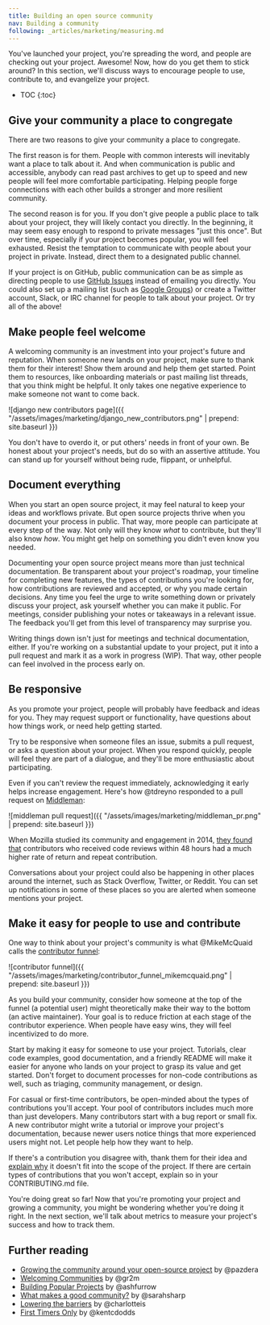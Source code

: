 ```yaml
---
title: Building an open source community
nav: Building a community
following: _articles/marketing/measuring.md
---
```


You've launched your project, you're spreading the word, and people are checking out your project. Awesome! Now, how do you get them to stick around? In this section, we'll discuss ways to encourage people to use, contribute to, and evangelize your project.

* TOC
{:toc}

## Give your community a place to congregate

There are two reasons to give your community a place to congregate.

The first reason is for them. People with common interests will inevitably want a place to talk about it. And when communication is public and accessible, anybody can read past archives to get up to speed and new people will feel more comfortable participating. Helping people forge connections with each other builds a stronger and more resilient community.

The second reason is for you. If you don't give people a public place to talk about your project, they will likely contact you directly. In the beginning, it may seem easy enough to respond to private messages "just this once". But over time, especially if your project becomes popular, you will feel exhausted. Resist the temptation to communicate with people about your project in private. Instead, direct them to a designated public channel.

If your project is on GitHub, public communication can be as simple as directing people to use [GitHub Issues](https://guides.github.com/features/issues/) instead of emailing you directly. You could also set up a mailing list (such as [Google Groups](https://groups.google.com/forum/#!overview)) or create a Twitter account, Slack, or IRC channel for people to talk about your project. Or try all of the above!

## Make people feel welcome

A welcoming community is an investment into your project's future and reputation. When someone new lands on your project, make sure to thank them for their interest! Show them around and help them get started. Point them to resources, like onboarding materials or past mailing list threads, that you think might be helpful. It only takes one negative experience to make someone not want to come back.

![django new contributors page]({{ "/assets/images/marketing/django_new_contributors.png" | prepend: site.baseurl }})

You don't have to overdo it, or put others' needs in front of your own. Be honest about your project's needs, but do so with an assertive attitude. You can stand up for yourself without being rude, flippant, or unhelpful.

## Document everything

When you start an open source project, it may feel natural to keep your ideas and workflows private. But open source projects thrive when you document your process in public. That way, more people can participate at every step of the way. Not only will they know _what_ to contribute, but they'll also know _how_. You might get help on something you didn't even know you needed.

Documenting your open source project means more than just technical documentation. Be transparent about your project's roadmap, your timeline for completing new features, the types of contributions you're looking for, how contributions are reviewed and accepted, or why you made certain decisions. Any time you feel the urge to write something down or privately discuss your project, ask yourself whether you can make it public. For meetings, consider publishing your notes or takeaways in a relevant issue. The feedback you'll get from this level of transparency may surprise you.

Writing things down isn't just for meetings and technical documentation, either. If you're working on a substantial update to your project, put it into a pull request and mark it as a work in progress (WIP). That way, other people can feel involved in the process early on.

## Be responsive

As you promote your project, people will probably have feedback and ideas for you. They may request support or functionality, have questions about how things work, or need help getting started.

Try to be responsive when someone files an issue, submits a pull request, or asks a question about your project. When you respond quickly, people will feel they are part of a dialogue, and they'll be more enthusiastic about participating.

Even if you can't review the request immediately, acknowledging it early helps increase engagement. Here's how @tdreyno responded to a pull request on [Middleman](https://github.com/middleman/middleman/pull/1466):

![middleman pull request]({{ "/assets/images/marketing/middleman_pr.png" | prepend: site.baseurl }})


When Mozilla studied its community and engagement in 2014, [they found that](https://docs.google.com/presentation/d/1hsJLv1ieSqtXBzd5YZusY-mB8e1VJzaeOmh8Q4VeMio/edit#slide=id.g43d857af8_0177) contributors who received code reviews within 48 hours had a much higher rate of return and repeat contribution.

Conversations about your project could also be happening in other places around the internet, such as Stack Overflow, Twitter, or Reddit. You can set up notifications in some of these places so you are alerted when someone mentions your project.

## Make it easy for people to use and contribute

One way to think about your project's community is what @MikeMcQuaid calls the [contributor funnel](https://speakerdeck.com/mikemcquaid/the-open-source-contributor-funnel):

![contributor funnel]({{ "/assets/images/marketing/contributor_funnel_mikemcquaid.png" | prepend: site.baseurl }})

As you build your community, consider how someone at the top of the funnel (a potential user) might theoretically make their way to the bottom (an active maintainer). Your goal is to reduce friction at each stage of the contributor experience. When people have easy wins, they will feel incentivized to do more.

Start by making it easy for someone to use your project. Tutorials, clear code examples, good documentation, and a friendly README will make it easier for anyone who lands on your project to grasp its value and get started. Don't forget to document processes for non-code contributions as well, such as triaging, community management, or design.

For casual or first-time contributors, be open-minded about the types of contributions you'll accept. Your pool of contributors includes much more than just developers. Many contributors start with a bug report or small fix. A new contributor might write a tutorial or improve your project's documentation, because newer users notice things that more experienced users might not. Let people help how they want to help.

If there's a contribution you disagree with, thank them for their idea and [explain why](../../troubleshooting/contributions) it doesn't fit into the scope of the project. If there are certain types of contributions that you won't accept, explain so in your CONTRIBUTING.md file.

You're doing great so far! Now that you're promoting your project and growing a community, you might be wondering whether you're doing it right. In the next section, we'll talk about metrics to measure your project's success and how to track them.

## Further reading

* [Growing the community around your open-source project](http://radek.io/2015/10/12/marketing-for-open-source-projects-5/) by @pazdera
* [Welcoming Communities](http://hood.ie/blog/welcoming-communities.html) by @gr2m
* [Building Popular Projects](https://ashfurrow.com/blog/building-popular-projects/) by @ashfurrow
* [What makes a good community?](http://sarah.thesharps.us/2015/10/06/what-makes-a-good-community/) by @sarahsharp
* [Lowering the barriers](https://the-pastry-box-project.net/charlotte-spencer/2015-september-16) by @charlotteis
* [First Timers Only](https://medium.com/@kentcdodds/first-timers-only-78281ea47455#.f0i87x7us) by @kentcdodds
